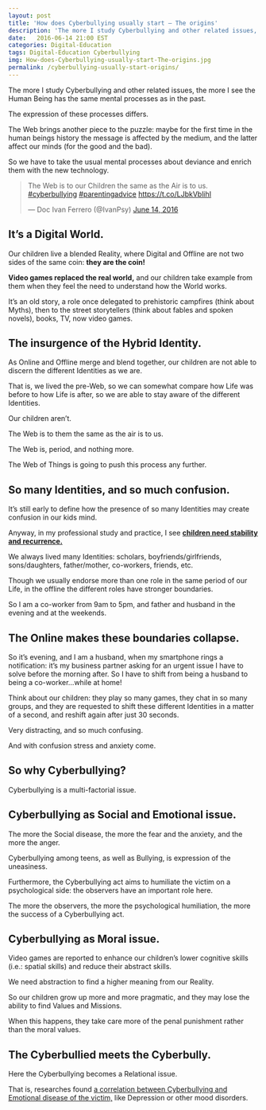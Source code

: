 ```yaml
---
layout: post
title: 'How does Cyberbullying usually start – The origins'
description: 'The more I study Cyberbullying and other related issues, the more I see the Human Being has the same mental processes as in the past. The expression of these processes differs.'
date:   2016-06-14 21:00 EST
categories: Digital-Education 
tags: Digital-Education Cyberbullying
img: How-does-Cyberbullying-usually-start-The-origins.jpg
permalink: /cyberbullying-usually-start-origins/
---
```



The more I study Cyberbullying and other related issues, the more I see the Human Being has the same mental processes as in the past.

The expression of these processes differs.

The Web brings another piece to the puzzle: maybe for the first time in the human beings history the message is affected by the medium, and the latter affect our minds (for the good and the bad).

So we have to take the usual mental processes about deviance and enrich them with the new technology.

<blockquote class="twitter-tweet" data-lang="en"><p lang="en" dir="ltr">The Web is to our Children the same as the Air is to us. <a href="https://twitter.com/hashtag/cyberbullying?src=hash">#cyberbullying</a> <a href="https://twitter.com/hashtag/parentingadvice?src=hash">#parentingadvice</a> <a href="https://t.co/LJbkVblihI">https://t.co/LJbkVblihI</a></p>&mdash; Doc Ivan Ferrero (@IvanPsy) <a href="https://twitter.com/IvanPsy/status/742641927649144832">June 14, 2016</a></blockquote>
<script async src="//platform.twitter.com/widgets.js" charset="utf-8"></script>


## It’s a Digital World.
Our children live a blended Reality, where Digital and Offline are not two sides of the same coin: **they are the coin!**

**Video games replaced the real world,** and our children take example from them when they feel the need to understand how the World works.

It’s an old story, a role once delegated to prehistoric campfires (think about Myths), then to the street storytellers (think about fables and spoken novels), books, TV, now video games.

## The insurgence of the Hybrid Identity.
As Online and Offline merge and blend together, our children are not able to discern the different Identities as we are.

That is, we lived the pre-Web, so we can somewhat compare how Life was before to how Life is after, so we are able to stay aware of the different Identities.

Our children aren’t.

The Web is to them the same as the air is to us.

The Web is, period, and nothing more.

The Web of Things is going to push this process any further.

## So many Identities, and so much confusion.
It’s still early to define how the presence of so many Identities may create confusion in our kids mind.

Anyway, in my professional study and practice, I see [**children need stability and recurrence.**](/digital-parenting-tips-best-practices/)

We always lived many Identities: scholars, boyfriends/girlfriends, sons/daughters, father/mother, co-workers, friends, etc.

Though we usually endorse more than one role in the same period of our Life, in the offline the different roles have stronger boundaries.

So I am a co-worker from 9am to 5pm, and father and husband in the evening and at the weekends.

## The Online makes these boundaries collapse.
So it’s evening, and I am a husband, when my smartphone rings a notification: it’s my business partner asking for an urgent issue I have to solve before the morning after.
So I have to shift from being a husband to being a co-worker…while at home!

Think about our children: they play so many games, they chat in so many groups, and they are requested to shift these different Identities in a matter of a second, and reshift again after just 30 seconds.

Very distracting, and so much confusing.

And with confusion stress and anxiety come.

## So why Cyberbullying?
Cyberbullying is a multi-factorial issue.

## Cyberbullying as Social and Emotional issue.
The more the Social disease, the more the fear and the anxiety, and the more the anger.

Cyberbullying among teens, as well as Bullying, is expression of the uneasiness.

Furthermore, the Cyberbullying act aims to humiliate the victim on a psychological side: the observers have an important role here.

The more the observers, the more the psychological humiliation, the more the success of a Cyberbullying act.

## Cyberbullying as Moral issue.
Video games are reported to enhance our children’s lower cognitive skills (i.e.: spatial skills) and reduce their abstract skills.

We need abstraction to find a higher meaning from our Reality.

So our children grow up more and more pragmatic, and they may lose the ability to find Values and Missions.

When this happens, they take care more of the penal punishment rather than the moral values.

## The Cyberbullied meets the Cyberbully.
Here the Cyberbullying becomes a Relational issue.

That is, researches found [a correlation between Cyberbullying and Emotional disease of the victim,](/cyberbullying-mass-medias-data-stats/) like Depression or other mood disorders.